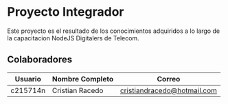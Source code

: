 # Proyecto Integrador

Este proyecto es el resultado de los conocimientos adquiridos a lo largo de la capacitacion NodeJS Digitalers de Telecom.

## Colaboradores

| Usuario | Nombre Completo | Correo |
|-|-|-|
| c215714n | Cristian Racedo | cristiandracedo@hotmail.com |